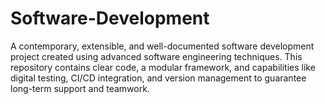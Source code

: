 # Software-Development
A contemporary, extensible, and well-documented software development project created using advanced software engineering techniques. This repository contains clear code, a modular framework, and capabilities like digital testing, CI/CD integration, and version management to guarantee long-term support and teamwork.
